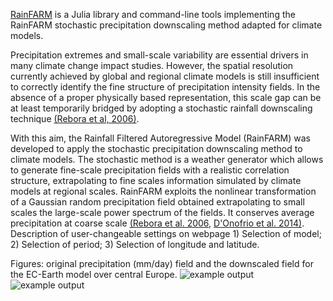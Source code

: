 [RainFARM](https://github.com/jhardenberg/RainFARM.jl) is a Julia library and command-line tools implementing the RainFARM stochastic precipitation downscaling method adapted for climate models. 

Precipitation extremes and small-scale variability are essential drivers in many climate change impact studies. However, the spatial resolution currently achieved by global and regional climate models is still insufficient to correctly identify the fine structure of precipitation intensity fields. In the absence of a proper physically based representation, this scale gap can be at least temporarily bridged by adopting a stochastic rainfall downscaling technique [(Rebora et al, 2006)](https://doi.org/10.1175/JHM517.1). 

With this aim, the Rainfall Filtered Autoregressive Model (RainFARM) was developed to apply the stochastic precipitation downscaling method to climate models.
The stochastic method is a weather generator which allows to generate fine-scale precipitation fields with a realistic correlation structure, extrapolating to fine scales information  simulated by climate models at regional scales.  RainFARM exploits the nonlinear transformation of a Gaussian random precipitation field obtained extrapolating to small scales the large-scale power spectrum of the fields. It conserves average precipitation at coarse scale [(Rebora et al. 2006](https://doi.org/10.1175/JHM517.1), [D'Onofrio et al. 2014)](https://doi.org/10.1175/JHM-D-13-096.1). 
Description of user-changeable settings on webpage 1) Selection of model; 2) Selection of period; 3) Selection of longitude and latitude.

Figures: original precipitation (mm/day) field and the downscaled field for the EC-Earth model over central Europe.
![example output](diagnosticsdata/rainfarm/RainFARM_example_8x8.png "Example Output") 
![example output](diagnosticsdata/rainfarm/RainFARM_example_64x64.png "Example Output")


